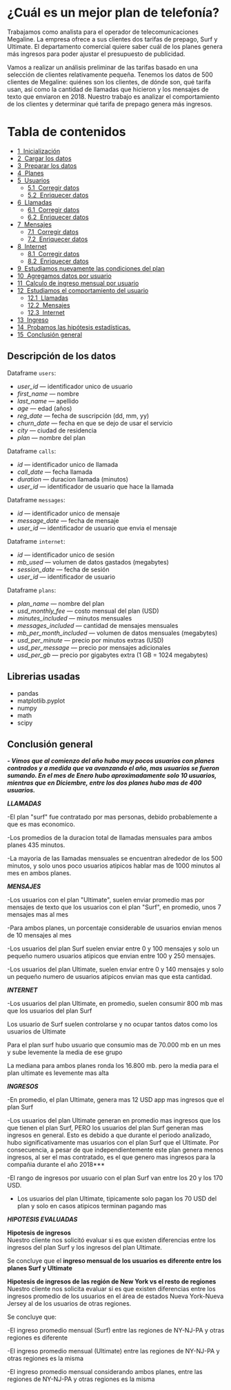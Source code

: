 # ¿Cuál es un mejor plan de telefonía?

Trabajamos como analista para el operador de telecomunicaciones Megaline. La empresa ofrece a sus clientes dos tarifas de prepago, Surf y Ultimate. El departamento comercial quiere saber cuál de los planes genera más ingresos para poder ajustar el presupuesto de publicidad.

Vamos a realizar un análisis preliminar de las tarifas basado en una selección de clientes relativamente pequeña. Tenemos los datos de 500 clientes de Megaline: quiénes son los clientes, de dónde son, qué tarifa usan, así como la cantidad de llamadas que hicieron y los mensajes de texto que enviaron en 2018. Nuestro trabajo es analizar el comportamiento de los clientes y determinar qué tarifa de prepago genera más ingresos.

<h1>Tabla de contenidos<span class="tocSkip"></span></h1>
<div class="toc"><ul class="toc-item"><li><span><a href="#Inicialización" data-toc-modified-id="Inicialización-1"><span class="toc-item-num">1&nbsp;&nbsp;</span>Inicialización</a></span></li><li><span><a href="#Cargar-los-datos" data-toc-modified-id="Cargar-los-datos-2"><span class="toc-item-num">2&nbsp;&nbsp;</span>Cargar los datos</a></span></li><li><span><a href="#Preparar-los-datos" data-toc-modified-id="Preparar-los-datos-3"><span class="toc-item-num">3&nbsp;&nbsp;</span>Preparar los datos</a></span></li><li><span><a href="#Planes" data-toc-modified-id="Planes-4"><span class="toc-item-num">4&nbsp;&nbsp;</span>Planes</a></span></li><li><span><a href="#Usuarios" data-toc-modified-id="Usuarios-5"><span class="toc-item-num">5&nbsp;&nbsp;</span>Usuarios</a></span><ul class="toc-item"><li><span><a href="#Corregir-datos" data-toc-modified-id="Corregir-datos-5.1"><span class="toc-item-num">5.1&nbsp;&nbsp;</span>Corregir datos</a></span></li><li><span><a href="#Enriquecer-datos" data-toc-modified-id="Enriquecer-datos-5.2"><span class="toc-item-num">5.2&nbsp;&nbsp;</span>Enriquecer datos</a></span></li></ul></li><li><span><a href="#Llamadas" data-toc-modified-id="Llamadas-6"><span class="toc-item-num">6&nbsp;&nbsp;</span>Llamadas</a></span><ul class="toc-item"><li><span><a href="#Corregir-datos" data-toc-modified-id="Corregir-datos-6.1"><span class="toc-item-num">6.1&nbsp;&nbsp;</span>Corregir datos</a></span></li><li><span><a href="#Enriquecer-datos" data-toc-modified-id="Enriquecer-datos-6.2"><span class="toc-item-num">6.2&nbsp;&nbsp;</span>Enriquecer datos</a></span></li></ul></li><li><span><a href="#Mensajes" data-toc-modified-id="Mensajes-7"><span class="toc-item-num">7&nbsp;&nbsp;</span>Mensajes</a></span><ul class="toc-item"><li><span><a href="#Corregir-datos" data-toc-modified-id="Corregir-datos-7.1"><span class="toc-item-num">7.1&nbsp;&nbsp;</span>Corregir datos</a></span></li><li><span><a href="#Enriquecer-datos" data-toc-modified-id="Enriquecer-datos-7.2"><span class="toc-item-num">7.2&nbsp;&nbsp;</span>Enriquecer datos</a></span></li></ul></li><li><span><a href="#Internet" data-toc-modified-id="Internet-8"><span class="toc-item-num">8&nbsp;&nbsp;</span>Internet</a></span><ul class="toc-item"><li><span><a href="#Corregir-datos" data-toc-modified-id="Corregir-datos-8.1"><span class="toc-item-num">8.1&nbsp;&nbsp;</span>Corregir datos</a></span></li><li><span><a href="#Enriquecer-datos" data-toc-modified-id="Enriquecer-datos-8.2"><span class="toc-item-num">8.2&nbsp;&nbsp;</span>Enriquecer datos</a></span></li></ul></li><li><span><a href="#Estudiamos-nuevamente-las-condiciones-del-plan" data-toc-modified-id="Estudiamos-nuevamente-las-condiciones-del-plan-9"><span class="toc-item-num">9&nbsp;&nbsp;</span>Estudiamos nuevamente las condiciones del plan</a></span></li><li><span><a href="#Agregamos-datos-por-usuario" data-toc-modified-id="Agregamos-datos-por-usuario-10"><span class="toc-item-num">10&nbsp;&nbsp;</span>Agregamos datos por usuario</a></span></li><li><span><a href="#Calculo-de-ingreso-mensual-por-usuario" data-toc-modified-id="Calculo-de-ingreso-mensual-por-usuario-11"><span class="toc-item-num">11&nbsp;&nbsp;</span>Calculo de ingreso mensual por usuario</a></span></li><li><span><a href="#Estudiamos-el-comportamiento-del-usuario" data-toc-modified-id="Estudiamos-el-comportamiento-del-usuario-12"><span class="toc-item-num">12&nbsp;&nbsp;</span>Estudiamos el comportamiento del usuario</a></span><ul class="toc-item"><li><span><a href="#Llamadas" data-toc-modified-id="Llamadas-12.1"><span class="toc-item-num">12.1&nbsp;&nbsp;</span>Llamadas</a></span></li><li><span><a href="#Mensajes" data-toc-modified-id="Mensajes-12.2"><span class="toc-item-num">12.2&nbsp;&nbsp;</span>Mensajes</a></span></li><li><span><a href="#Internet" data-toc-modified-id="Internet-12.3"><span class="toc-item-num">12.3&nbsp;&nbsp;</span>Internet</a></span></li></ul></li><li><span><a href="#Ingreso" data-toc-modified-id="Ingreso-13"><span class="toc-item-num">13&nbsp;&nbsp;</span>Ingreso</a></span></li><li><span><a href="#Probamos-las-hipótesis-estadísticas." data-toc-modified-id="Probamos-las-hipótesis-estadísticas.-14"><span class="toc-item-num">14&nbsp;&nbsp;</span>Probamos las hipótesis estadísticas.</a></span></li><li><span><a href="#Conclusión-general" data-toc-modified-id="Conclusión-general-15"><span class="toc-item-num">15&nbsp;&nbsp;</span>Conclusión general</a></span></li></ul></div>

## Descripción de los datos

Dataframe `users`:

- *user_id* — identificador unico de usuario
- *first_name* — nombre
- *last_name* — apellido
- *age* — edad (años)
- *reg_date* — fecha de suscripción (dd, mm, yy)
- *churn_date* — fecha en que se dejo de usar el servicio
- *city* — ciudad de residencia
- *plan* — nombre del plan

Dataframe `calls`:

- *id* — identificador unico de llamada
- *call_date* — fecha llamada
- *duration* — duracion llamada (minutos)
- *user_id* — identificador de usuario que hace la llamada

Dataframe `messages`:

- *id* — identificador unico de mensaje
- *message_date* — fecha de mensaje
- *user_id* — identificador de usuario que envia el mensaje

Dataframe `internet`:

- *id* — identificador unico de sesión
- *mb_used* — volumen de datos gastados (megabytes)
- *session_date* — fecha de sesión
- *user_id* — identificador de usuario

Dataframe `plans`:

- *plan_name* — nombre del plan
- *usd_monthly_fee* — costo mensual del plan (USD)
- *minutes_included* — minutos mensuales
- *messages_included* — cantidad de mensajes mensuales
- *mb_per_month_included* — volumen de datos mensuales (megabytes)
- *usd_per_minute* — precio por minutos extras (USD)
- *usd_per_message* — precio por mensajes adicionales
- *usd_per_gb* — precio por gigabytes extra (1 GB = 1024 megabytes)

## Librerias usadas

- pandas
- matplotlib.pyplot
- numpy
- math
- scipy

## Conclusión general

***- Vimos que al comienzo del año hubo muy pocos usuarios con planes contrados y a medida que va avanzando el año, mas usuarios se fueron sumando. En el mes de Enero hubo aproximadamente solo 10 usuarios, mientras que en Diciembre, entre los dos planes hubo mas de 400 usuarios.***

***LLAMADAS***   

-El plan "surf" fue contratado por mas personas, debido probablemente a que es mas economico.

-Los promedios de la duracion total de llamadas mensuales para ambos planes 435 minutos.

-La mayoria de las llamadas mensuales se encuentran alrededor de los 500 minutos, y solo unos poco usuarios atipicos hablar mas de 1000 minutos al mes en ambos planes.
  
  
  
***MENSAJES***   

-Los usuarios con el plan "Ultimate", suelen enviar promedio mas por mensajes de texto que los usuarios con el plan "Surf", en promedio, unos 7 mensajes mas al mes

-Para ambos planes, un porcentaje considerable de usuarios envian menos de 10 mensajes al mes

-Los usuarios del plan Surf suelen enviar entre 0 y 100 mensajes y solo un pequeño numero usuarios atipicos que envian entre 100 y 250 mensajes.

-Los usuarios del plan Ultimate, suelen enviar entre 0 y 140 mensajes y solo un pequeño numero de usuarios atipicos envian mas que esta cantidad.

***INTERNET***  

-Los usuarios del plan Ultimate, en promedio, suelen consumir 800 mb mas que los usuarios del plan Surf

Los usuario de Surf suelen controlarse y no ocupar tantos datos como los usuarios de Ultimate

Para el plan surf hubo usuario que consumio mas de 70.000 mb en un mes y sube levemente la media de ese grupo

La mediana para ambos planes ronda los 16.800 mb. pero la media para el plan ultimate es levemente mas alta

***INGRESOS***  

-En promedio, el plan Ultimate, genera mas 12 USD app mas ingresos que el plan Surf

-Los usuarios del plan Ultimate generan en promedio mas ingresos que los que tienen el plan Surf, PERO los usuarios del plan Surf generan mas ingresos en general. Esto es debido a que durante el periodo analizado, hubo significativamente mas usuarios con el plan Surf que el Ultimate. Por consecuencia, a pesar de que independientemente este plan genera menos ingresos, al ser el mas contratado, es el que genero mas ingresos para la compañia durante el año 2018***

-El rango de ingresos por usuario con el plan Surf van entre los 20 y los 170 USD.

- Los usuarios del plan Ultimate, tipicamente solo pagan los 70 USD del plan y solo en casos atipicos terminan pagando mas

***HIPOTESIS EVALUADAS***

**Hipotesis de ingresos**  
Nuestro cliente nos solicitó evaluar si es que existen diferencias entre los ingresos del plan Surf y los ingresos del plan Ultimate.

Se concluye que el **ingreso mensual de los usuarios es diferente entre los planes Surf y Ultimate**

**Hipotesis de ingresos de las región de New York vs el resto de regiones**  
Nuestro cliente nos solicita evaluar si es que existen diferencias entre los ingresos promedio de los usuarios en el área de estados Nueva York-Nueva Jersey al de los usuarios de otras regiones.

Se concluye que:  

-El ingreso promedio mensual (Surf) entre las regiones de NY-NJ-PA y otras regiones es diferente

-El ingreso promedio mensual (Ultimate) entre las regiones de NY-NJ-PA y otras regiones es la misma

-El ingreso promedio mensual considerando ambos planes, entre las regiones de NY-NJ-PA y otras regiones es la misma